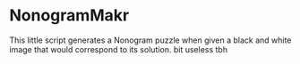 # NonogramMakr
This little script generates a Nonogram puzzle when given a black and white image that would correspond to its solution.
bit useless tbh
